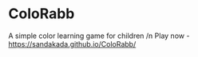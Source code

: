 # ColoRabb
A simple color learning game for children
/n Play now - https://sandakada.github.io/ColoRabb/
